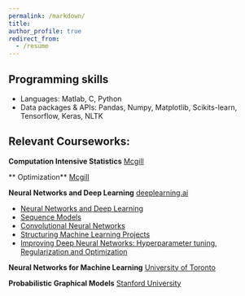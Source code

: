 ```yaml
---
permalink: /markdown/
title: 
author_profile: true
redirect_from: 
  - /resume
---
```


## Programming skills
 - Languages: Matlab, C, Python
 - Data packages & APIs: Pandas, Numpy, Matplotlib, Scikits-learn, Tensorflow, Keras, NLTK

## Relevant Courseworks: 

**Computation Intensive Statistics** [Mcgill](http://www.math.mcgill.ca/yyang/comp.html)

** Optimization** [Mcgill](https://www.mcgill.ca/study/2018-2019/courses/math-560)

**Neural Networks and Deep Learning** [deeplearning.ai](https://www.coursera.org/account/accomplishments/specialization/QT46J44B7SW4)
 - [Neural Networks and Deep Learning ](https://www.coursera.org/account/accomplishments/records/BZW9RB65KC2Q)
 - [Sequence Models ](https://www.coursera.org/account/accomplishments/records/SLRPNGRWFJ9R)
 - [Convolutional Neural Networks](https://www.coursera.org/account/accomplishments/records/9NWXNPQYHGUS)
 - [Structuring Machine Learning Projects](https://www.coursera.org/account/accomplishments/records/96PTNX2JJQB6)
 - [Improving Deep Neural Networks: Hyperparameter tuning, Regularization and Optimization](https://www.coursera.org/account/accomplishments/records/UGUSX5YPF3A6)

**Neural Networks for Machine Learning** [University of Toronto](https://www.coursera.org/account/accomplishments/records/GMLKDVBB2DGY)

**Probabilistic Graphical Models** [Stanford University](https://www.coursera.org/account/accomplishments/records/VXZQ5EKHB4CE)

